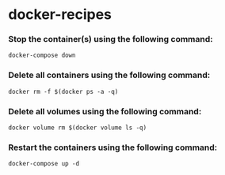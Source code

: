 # docker-recipes

### Stop the container(s) using the following command:
```
docker-compose down
```
### Delete all containers using the following command:
```
docker rm -f $(docker ps -a -q)
```
### Delete all volumes using the following command:
```
docker volume rm $(docker volume ls -q)
```
### Restart the containers using the following command:
```
docker-compose up -d
```